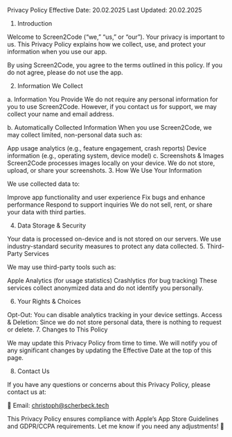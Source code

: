 Privacy Policy
Effective Date: 20.02.2025
Last Updated: 20.02.2025

1. Introduction

Welcome to Screen2Code (“we,” “us,” or “our”). Your privacy is important to us. This Privacy Policy explains how we collect, use, and protect your information when you use our app.

By using Screen2Code, you agree to the terms outlined in this policy. If you do not agree, please do not use the app.

2. Information We Collect

a. Information You Provide
We do not require any personal information for you to use Screen2Code. However, if you contact us for support, we may collect your name and email address.

b. Automatically Collected Information
When you use Screen2Code, we may collect limited, non-personal data such as:

App usage analytics (e.g., feature engagement, crash reports)
Device information (e.g., operating system, device model)
c. Screenshots & Images
Screen2Code processes images locally on your device.
We do not store, upload, or share your screenshots.
3. How We Use Your Information

We use collected data to:

Improve app functionality and user experience
Fix bugs and enhance performance
Respond to support inquiries
We do not sell, rent, or share your data with third parties.

4. Data Storage & Security

Your data is processed on-device and is not stored on our servers.
We use industry-standard security measures to protect any data collected.
5. Third-Party Services

We may use third-party tools such as:

Apple Analytics (for usage statistics)
Crashlytics (for bug tracking)
These services collect anonymized data and do not identify you personally.

6. Your Rights & Choices

Opt-Out: You can disable analytics tracking in your device settings.
Access & Deletion: Since we do not store personal data, there is nothing to request or delete.
7. Changes to This Policy

We may update this Privacy Policy from time to time. We will notify you of any significant changes by updating the Effective Date at the top of this page.

8. Contact Us

If you have any questions or concerns about this Privacy Policy, please contact us at:

📧 Email: christoph@scherbeck.tech


This Privacy Policy ensures compliance with Apple’s App Store Guidelines and GDPR/CCPA requirements. Let me know if you need any adjustments! 🚀
